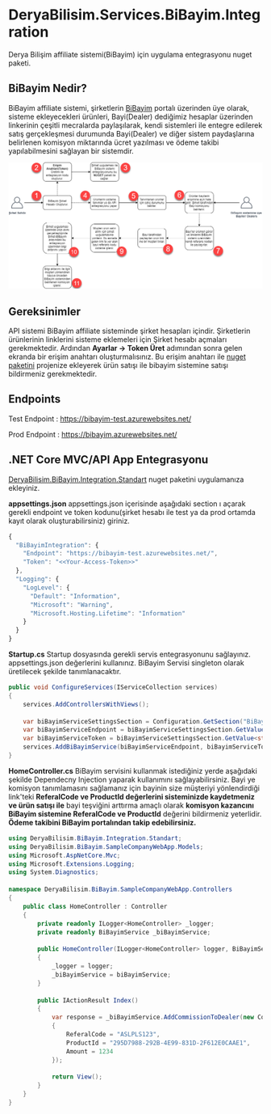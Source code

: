# DeryaBilisim.Services.BiBayim.Integration
Derya Bilişim affiliate sistemi(BiBayim) için uygulama entegrasyonu nuget paketi.

## BiBayim Nedir?
BiBayim affiliate sistemi, şirketlerin [BiBayim](https://bibayim.azurewebsites.net) portalı üzerinden üye olarak, sisteme ekleyecekleri ürünleri, Bayi(Dealer) dediğimiz hesaplar üzerinden linkerinin çeşitli mecralarda paylaşılarak, kendi sistemleri ile entegre edilerek satış gerçekleşmesi durumunda Bayi(Dealer) ve diğer sistem paydaşlarına belirlenen komisyon miktarında ücret yazılması ve ödeme takibi yapılabilmesini sağlayan bir sistemdir.

![BiBayim Sistemi Çalışma Mantığı](https://github.com/muratbaseren/DeryaBilisim.Services.BiBayim.Integration/blob/master/resources/BiBayim.png?raw=true)

## Gereksinimler
API sistemi BiBayim affiliate sisteminde şirket hesapları içindir. Şirketlerin ürünlerinin linklerini sisteme eklemeleri için Şirket hesabı açmaları gerekmektedir. Ardından **Ayarlar -> Token Üret** adımından sonra gelen ekranda bir erişim anahtarı oluşturmalısınız. Bu erişim anahtarı ile [nuget paketini](https://www.nuget.org/packages/DeryaBilisim.BiBayim.Integration.Standart) projenize ekleyerek ürün satışı ile bibayim sistemine satışı bildirmeniz gerekmektedir.


## Endpoints

Test Endpoint : https://bibayim-test.azurewebsites.net/

Prod Endpoint : https://bibayim.azurewebsites.net/


## .NET Core MVC/API App Entegrasyonu

[DeryaBilisim.BiBayim.Integration.Standart](https://www.nuget.org/packages/DeryaBilisim.BiBayim.Integration.Standart) nuget paketini uygulamanıza ekleyiniz. 

**appsettings.json**
appsettings.json içerisinde aşağıdaki section ı açarak gerekli endpoint ve token kodunu(şirket hesabı ile test ya da prod ortamda kayıt olarak oluşturabilirsiniz) giriniz.

```javascript
{
  "BiBayimIntegration": {
    "Endpoint": "https://bibayim-test.azurewebsites.net/",
    "Token": "<<Your-Access-Token>>"
  },
  "Logging": {
    "LogLevel": {
      "Default": "Information",
      "Microsoft": "Warning",
      "Microsoft.Hosting.Lifetime": "Information"
    }
  }
}
```

**Startup.cs**
Startup dosyasında gerekli servis entegrasyonunu sağlayınız. appsettings.json değerlerini kullanınız. BiBayim Servisi singleton olarak üretilecek şekilde tanımlanacaktır.

```csharp
public void ConfigureServices(IServiceCollection services)
{
    services.AddControllersWithViews();

    var biBayimServiceSettingsSection = Configuration.GetSection("BiBayimIntegration");
    var biBayimServiceEndpoint = biBayimServiceSettingsSection.GetValue<string>("Endpoint");
    var biBayimServiceToken = biBayimServiceSettingsSection.GetValue<string>("Token");
    services.AddBiBayimService(biBayimServiceEndpoint, biBayimServiceToken);
}
```


**HomeController.cs**
BiBayim servisini kullanmak istediğiniz yerde aşağıdaki şekilde Dependecny Injection yaparak kullanımını sağlayabilirsiniz. Bayi ye komisyon tanımlamasını sağlamanız için bayinin size müşteriyi yönlendirdiği link'teki **ReferalCode ve ProductId değerlerini sisteminizde kaydetmeniz ve ürün satışı ile** bayi teşviğini arttırma amaçlı olarak **komisyon kazancını BiBayim sistemine ReferalCode ve ProductId** değerini bildirmeniz yeterlidir. **Ödeme takibini BiBayim portalından takip edebilirsiniz.**

```csharp
using DeryaBilisim.BiBayim.Integration.Standart;
using DeryaBilisim.BiBayim.SampleCompanyWebApp.Models;
using Microsoft.AspNetCore.Mvc;
using Microsoft.Extensions.Logging;
using System.Diagnostics;

namespace DeryaBilisim.BiBayim.SampleCompanyWebApp.Controllers
{
    public class HomeController : Controller
    {
        private readonly ILogger<HomeController> _logger;
        private readonly BiBayimService _biBayimService;

        public HomeController(ILogger<HomeController> logger, BiBayimService biBayimService)
        {
            _logger = logger;
            _biBayimService = biBayimService;
        }

        public IActionResult Index()
        {
            var response = _biBayimService.AddCommissionToDealer(new CommissionApiModel
            {
                ReferalCode = "ASLPLS123",
                ProductId = "295D7988-292B-4E99-831D-2F612E0CAAE1",
                Amount = 1234
            });

            return View();
        }
    }
}
```

